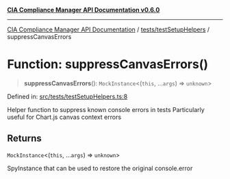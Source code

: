 [**CIA Compliance Manager API Documentation v0.6.0**](../../../README.md)

***

[CIA Compliance Manager API Documentation](../../../modules.md) / [tests/testSetupHelpers](../README.md) / suppressCanvasErrors

# Function: suppressCanvasErrors()

> **suppressCanvasErrors**(): `MockInstance`\<(`this`, ...`args`) => `unknown`\>

Defined in: [src/tests/testSetupHelpers.ts:8](https://github.com/Hack23/cia-compliance-manager/blob/ca083b463223765b22422b66b3a43930241849bd/src/tests/testSetupHelpers.ts#L8)

Helper function to suppress known console errors in tests
Particularly useful for Chart.js canvas context errors

## Returns

`MockInstance`\<(`this`, ...`args`) => `unknown`\>

SpyInstance that can be used to restore the original console.error
